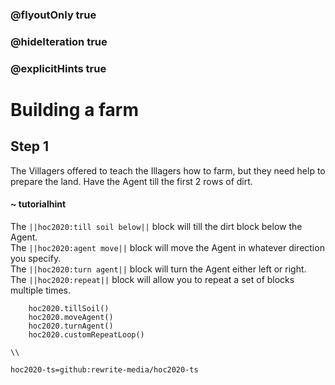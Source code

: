 ### @flyoutOnly true
### @hideIteration true
### @explicitHints true

# Building a farm

## Step 1
The Villagers offered to teach the Illagers how to farm, but they need help to prepare the land. Have the Agent till the first 2 rows of dirt.

#### ~ tutorialhint 
The ``||hoc2020:till soil below||`` block will till the dirt block below the Agent.  
The ``||hoc2020:agent move||`` block will move the Agent in whatever direction you specify.  
The ``||hoc2020:turn agent||`` block will turn the Agent either left or right.  
The ``||hoc2020:repeat||`` block will allow you to repeat a set of blocks multiple times.

```ghost
    hoc2020.tillSoil()
    hoc2020.moveAgent()
    hoc2020.turnAgent()  
    hoc2020.customRepeatLoop()   
```
```template
\\
```
```package
hoc2020-ts=github:rewrite-media/hoc2020-ts
```